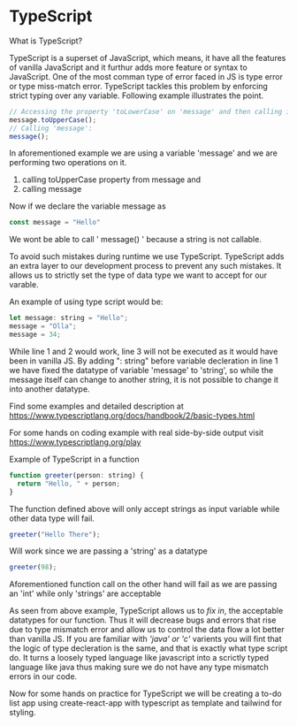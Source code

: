 # TypeScript

What is TypeScript?

TypeScript is a superset of JavaScript, which means, it have all the features of vanilla JavaScript and it furthur adds more feature or syntax to JavaScript. One of the most comman type of error faced in JS is type error or type miss-match error. TypeScript tackles this problem by enforcing strict typing over any variable. Following example illustrates the point.


```JavaScript
// Accessing the property 'toLowerCase' on 'message' and then calling it:
message.toUpperCase();
// Calling 'message':
message();
```

In aforementioned example we are using a variable 'message' and we are performing two operations on it.
1. calling toUpperCase property from message and
2. calling message

Now if we declare the variable message as
```JavaScript
const message = "Hello"
```
We wont be able to call ' message() ' because a string is not callable.

To avoid such mistakes during runtime we use TypeScript. TypeScript adds an extra layer to our development process to prevent any such mistakes.
It allows us to strictly set the type of data type we want to accept for our varable.

An example of using type script would be:
```JavaScript
let message: string = "Hello";
message = "Olla";
message = 34;
```

While line 1 and 2 would work, line 3 will not be executed as it would have been in vanilla JS. By adding ": string" before variable decleration in line 1 we have fixed the datatype of variable 'message' to 'string', so while the message itself can change to another string, it is not possible to change it into another datatype.

Find some examples and detailed description at 
https://www.typescriptlang.org/docs/handbook/2/basic-types.html

For some hands on coding example with real side-by-side output visit
https://www.typescriptlang.org/play

Example of TypeScript in a function
```JavaScript
function greeter(person: string) {
  return "Hello, " + person;
}
```
The function defined above will only accept strings as input variable while other data type will fail.
```JavaScript
greeter("Hello There");
```
Will work since we are passing a 'string' as a datatype
```JavaScript
greeter(98);
```
Aforementioned function call on the other hand will fail as we are passing an 'int' while only 'strings' are acceptable

As seen from above example, TypeScript allows us to _fix in_, the acceptable datatypes for our function. Thus it will decrease bugs and errors that rise due to type mismatch error and allow us to control the data flow a lot better than vanilla JS.
If you are familiar with _'java' or 'c'_ varients you will fint that the logic of type decleration is the same, and that is exactly what type script do.
It turns a loosely typed language like javascript into a scrictly typed language like java thus making sure we do not have any type mismatch errors in our code.

Now for some hands on practice for TypeScript we will be creating a to-do list app using create-react-app with typescript as template and tailwind for styling.
